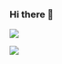 ### Hi there 👋

![](https://komarev.com/ghpvc/?username=trathailoi&color=green&style=flat-square)

<a target="_blank" href="https://www.linkedin.com/in/trathailoi/">
    <img src="https://img.shields.io/badge/Linkedin-0e76a8?style=for-the-badge&logo=Linkedin&logoColor=white">
</a>

<!--
**trathailoi/trathailoi** is a ✨ _special_ ✨ repository because its `README.md` (this file) appears on your GitHub profile.

Here are some ideas to get you started:

- 🔭 I’m currently working on ...
- 🌱 I’m currently learning ...
- 👯 I’m looking to collaborate on ...
- 🤔 I’m looking for help with ...
- 💬 Ask me about ...
- 📫 How to reach me: ...
- 😄 Pronouns: ...
- ⚡ Fun fact: ...
-->
